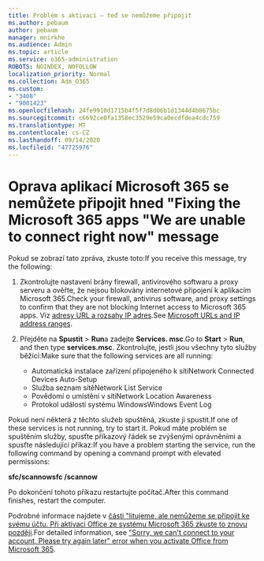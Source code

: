 ```yaml
---
title: Problém s aktivací – teď se nemůžeme připojit
ms.author: pebaum
author: pebaum
manager: mnirkhe
ms.audience: Admin
ms.topic: article
ms.service: o365-administration
ROBOTS: NOINDEX, NOFOLLOW
localization_priority: Normal
ms.collection: Adm_O365
ms.custom:
- "3408"
- "9001423"
ms.openlocfilehash: 24fe9910d1715b4f5f7d8d06b1d1344d4b8675bc
ms.sourcegitcommit: c6692ce0fa1358ec3529e59ca0ecdfdea4cdc759
ms.translationtype: MT
ms.contentlocale: cs-CZ
ms.lasthandoff: 09/14/2020
ms.locfileid: "47725976"
---
```

# <a name="fixing-the-microsoft-365-apps-we-are-unable-to-connect-right-now-message"></a><span data-ttu-id="6e184-102">Oprava aplikací Microsoft 365 se nemůžete připojit hned "</span><span class="sxs-lookup"><span data-stu-id="6e184-102">Fixing the Microsoft 365 apps "We are unable to connect right now" message</span></span>

<span data-ttu-id="6e184-103">Pokud se zobrazí tato zpráva, zkuste toto:</span><span class="sxs-lookup"><span data-stu-id="6e184-103">If you receive this message, try the following:</span></span>

1. <span data-ttu-id="6e184-104">Zkontrolujte nastavení brány firewall, antivirového softwaru a proxy serveru a ověřte, že nejsou blokovány internetové připojení k aplikacím Microsoft 365.</span><span class="sxs-lookup"><span data-stu-id="6e184-104">Check your firewall, antivirus software, and proxy settings to confirm that they are not blocking Internet access to Microsoft 365 apps.</span></span> <span data-ttu-id="6e184-105">Viz [adresy URL a rozsahy IP adres](https://docs.microsoft.com/office365/enterprise/urls-and-ip-address-ranges).</span><span class="sxs-lookup"><span data-stu-id="6e184-105">See [Microsoft URLs and IP address ranges](https://docs.microsoft.com/office365/enterprise/urls-and-ip-address-ranges).</span></span>

2. <span data-ttu-id="6e184-106">Přejděte na **Spustit**  >  **Run**a zadejte **Services. msc**.</span><span class="sxs-lookup"><span data-stu-id="6e184-106">Go to **Start** > **Run**, and then type **services.msc**.</span></span> <span data-ttu-id="6e184-107">Zkontrolujte, jestli jsou všechny tyto služby běžící:</span><span class="sxs-lookup"><span data-stu-id="6e184-107">Make sure that the following services are all running:</span></span>
    - <span data-ttu-id="6e184-108">Automatická instalace zařízení připojeného k síti</span><span class="sxs-lookup"><span data-stu-id="6e184-108">Network Connected Devices Auto-Setup</span></span>
    - <span data-ttu-id="6e184-109">Služba seznam sítě</span><span class="sxs-lookup"><span data-stu-id="6e184-109">Network List Service</span></span>
    - <span data-ttu-id="6e184-110">Povědomí o umístění v síti</span><span class="sxs-lookup"><span data-stu-id="6e184-110">Network Location Awareness</span></span>
    - <span data-ttu-id="6e184-111">Protokol událostí systému Windows</span><span class="sxs-lookup"><span data-stu-id="6e184-111">Windows Event Log</span></span>

<span data-ttu-id="6e184-112">Pokud není některá z těchto služeb spuštěná, zkuste ji spustit.</span><span class="sxs-lookup"><span data-stu-id="6e184-112">If one of these services is not running, try to start it.</span></span> <span data-ttu-id="6e184-113">Pokud máte problém se spuštěním služby, spusťte příkazový řádek se zvýšenými oprávněními a spusťte následující příkaz:</span><span class="sxs-lookup"><span data-stu-id="6e184-113">If you have a problem starting the service, run the following command by opening a command prompt with elevated permissions:</span></span>

<span data-ttu-id="6e184-114">**sfc/scannow**</span><span class="sxs-lookup"><span data-stu-id="6e184-114">**sfc /scannow**</span></span>

<span data-ttu-id="6e184-115">Po dokončení tohoto příkazu restartujte počítač.</span><span class="sxs-lookup"><span data-stu-id="6e184-115">After this command finishes, restart the computer.</span></span>

<span data-ttu-id="6e184-116">Podrobné informace najdete v [části "litujeme, ale nemůžeme se připojit ke svému účtu. Při aktivaci Office ze systému Microsoft 365 zkuste to znovu později](https://docs.microsoft.com/office/troubleshoot/activation-installation/issue-when-activate-office-from-office-365).</span><span class="sxs-lookup"><span data-stu-id="6e184-116">For detailed information, see ["Sorry, we can't connect to your account. Please try again later" error when you activate Office from Microsoft 365](https://docs.microsoft.com/office/troubleshoot/activation-installation/issue-when-activate-office-from-office-365).</span></span>